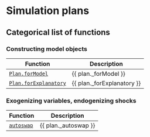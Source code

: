 # Simulation plans

## Categorical list of functions 

### Constructing model objects 

Function | Description 
---|---
[`Plan.forModel`](forModel.md) | {{ plan._forModel }}
[`Plan.forExplanatory`](forExplanatory.md) | {{ plan._forExplanatory }}


### Exogenizing variables, endogenizing shocks

Function | Description 
---|---
[`autoswap`](autoswap.md) | {{ plan._autoswap }}

